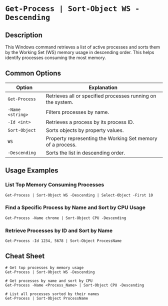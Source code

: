 # `Get-Process | Sort-Object WS -Descending`

## Description

This Windows command retrieves a list of active processes and sorts them by the Working Set (WS) memory usage in descending order. This helps identify processes consuming the most memory.

## Common Options

| Option            | Explanation                                           |
|-------------------|-------------------------------------------------------|
| `Get-Process`     | Retrieves all or specified processes running on the system. |
| `-Name <string>`  | Filters processes by name.                            |
| `-Id <int>`       | Retrieves a process by its process ID.                |
| `Sort-Object`     | Sorts objects by property values.                     |
| `WS`              | Property representing the Working Set memory of a process. |
| `-Descending`     | Sorts the list in descending order.                   |

## Usage Examples

### List Top Memory Consuming Processes

```shell
Get-Process | Sort-Object WS -Descending | Select-Object -First 10
```

### Find a Specific Process by Name and Sort by CPU Usage

```shell
Get-Process -Name chrome | Sort-Object CPU -Descending
```

### Retrieve Processes by ID and Sort by Name

```shell
Get-Process -Id 1234, 5678 | Sort-Object ProcessName
```

## Cheat Sheet

```shell
# Get top processes by memory usage
Get-Process | Sort-Object WS -Descending

# Get processes by name and sort by CPU
Get-Process -Name <Process_Name> | Sort-Object CPU -Descending

# List all processes sorted by their names
Get-Process | Sort-Object ProcessName
```
